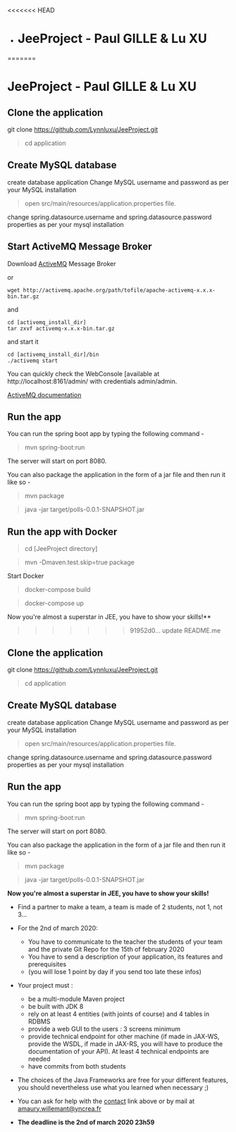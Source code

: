 <<<<<<< HEAD
- # JeeProject - Paul GILLE & Lu XU
=======
# JeeProject - Paul GILLE & Lu XU
## Clone the application

git clone https://github.com/Lynnluxu/JeeProject.git

> cd application

## Create MySQL database

create database application Change MySQL username and password as per your MySQL installation

> open src/main/resources/application.properties file.

change spring.datasource.username and spring.datasource.password properties as per your mysql installation

## Start ActiveMQ Message Broker

Download [ActiveMQ](http://activemq.apache.org/components/classic/) Message Broker

or

```
wget http://activemq.apache.org/path/tofile/apache-activemq-x.x.x-bin.tar.gz
```

and

```
cd [activemq_install_dir]
tar zxvf activemq-x.x.x-bin.tar.gz
```

and start it

```
cd [activemq_install_dir]/bin
./activemq start
```

You can quickly check the WebConsole [available at http://localhost:8161/admin/ with credentials admin/admin.

[ActiveMQ documentation](http://activemq.apache.org/components/classic/documentation)

## Run the app

You can run the spring boot app by typing the following command -

> mvn spring-boot:run

The server will start on port 8080.

You can also package the application in the form of a jar file and then run it like so -

> mvn package

> java -jar target/polls-0.0.1-SNAPSHOT.jar

## Run the app with Docker

> cd [JeeProject directory]

> mvn -Dmaven.test.skip=true package

Start Docker

> docker-compose build

> docker-compose up



Now you're almost a superstar in JEE, you have to show your skills!**
>>>>>>> 91952d0... update README.me

  ## Clone the application

  git clone https://github.com/Lynnluxu/JeeProject.git

  > cd application

  ## Create MySQL database

  create database application Change MySQL username and password as per your MySQL installation

  > open src/main/resources/application.properties file.

  change spring.datasource.username and spring.datasource.password properties as per your mysql installation

  ## Run the app

  You can run the spring boot app by typing the following command -

  > mvn spring-boot:run

  The server will start on port 8080.

  You can also package the application in the form of a jar file and then run it like so -

  > mvn package

  > java -jar target/polls-0.0.1-SNAPSHOT.jar

  

  

  

  **Now you're almost a superstar in JEE, you have to show your skills!**

  - Find a partner to make a team, a team is made of 2 students, not 1, not 3...
  - For the 2nd of march 2020:

    - You have to communicate to the teacher the students of your team and the private Git Repo for the 15th of february 2020
    - You have to send a description of your application, its features and prerequisites
    - (you will lose 1 point by day if you send too late these infos)
  - Your project must :

    - be a multi-module Maven project
    - be built with JDK 8
    - rely on at least 4 entities (with joints of course) and 4 tables in RDBMS
    - provide a web GUI to the users : 3 screens minimum
    - provide technical endpoint for other machine (if made in JAX-WS, provide the WSDL, if made in JAX-RS, you will have to produce the documentation of your API). At least 4 technical endpoints are needed
    - have commits from both students
  - The choices of the Java Frameworks are free for your different features, you should nevertheless use what you learned when necessary ;)
  - You can ask for help with the [contact](http://jee.chticod.eu/contact) link above or by mail at [amaury.willemant@yncrea.fr](mailto:amaury.willemant@yncrea.fr)
  - **The deadline is the 2nd of march 2020 23h59**
